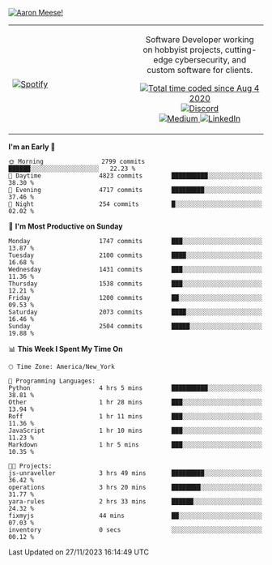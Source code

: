 [![Aaron Meese!](https://user-images.githubusercontent.com/17814535/88975338-a2aabf00-d27f-11ea-963f-8a19608716b4.png)](https://github.com/ajmeese7/readme-ascii "README ASCII")

<!-- Modified from project here: https://github.com/novatorem/novatorem -->
<table width="100%">
  <tr>
  <td width="50%">

&nbsp; <br> [![Spotify](https://ajmeese7.vercel.app/api/spotify)](https://open.spotify.com/user/ajmeese)

  </td>
  <td width="50%">
    <p align="center">
    Software Developer working on hobbyist projects, cutting-edge cybersecurity, and custom software for clients.
    </p>
    <p align="center">
      <a href="https://wakatime.com/@f726891d-3b02-46cd-9b60-e8c59f9e2b14">
        <img src="https://wakatime.com/badge/user/f726891d-3b02-46cd-9b60-e8c59f9e2b14.svg" alt="Total time coded since Aug 4 2020" title="WakaTime" />
      </a>
      <a href="http://link.aaronmeese.com/discord">
        <img src="https://img.shields.io/badge/discord-ajmeese7%234835-369?style=flat-square&logo=discord&logoColor=white&color=purple" alt="Discord" title="Discord">
      </a>
      <br />
      <a href="https://link.aaronmeese.com/medium">
        <img src="https://img.shields.io/badge/medium-ajmeese7-1DB954?style=flat-square&logo=medium&logoColor=white" alt="Medium" title="Medium">
      </a>
      <a href="https://link.aaronmeese.com/linkedin">
        <img src="https://img.shields.io/badge/linkedIn-aaronmeese-1DB954?style=flat-square&logo=linkedin&logoColor=white&color=blue" alt="LinkedIn" title="LinkedIn">
      </a>
    </p>
  </td>

</table>

[//]: <> (The `&nbsp;` is to have Aphelion take up more space)

<!--START_SECTION:waka-->
**I'm an Early 🐤** 

```text
🌞 Morning                2799 commits        ██████░░░░░░░░░░░░░░░░░░░   22.23 % 
🌆 Daytime                4823 commits        ██████████░░░░░░░░░░░░░░░   38.30 % 
🌃 Evening                4717 commits        █████████░░░░░░░░░░░░░░░░   37.46 % 
🌙 Night                  254 commits         █░░░░░░░░░░░░░░░░░░░░░░░░   02.02 % 
```
📅 **I'm Most Productive on Sunday** 

```text
Monday                   1747 commits        ███░░░░░░░░░░░░░░░░░░░░░░   13.87 % 
Tuesday                  2100 commits        ████░░░░░░░░░░░░░░░░░░░░░   16.68 % 
Wednesday                1431 commits        ███░░░░░░░░░░░░░░░░░░░░░░   11.36 % 
Thursday                 1538 commits        ███░░░░░░░░░░░░░░░░░░░░░░   12.21 % 
Friday                   1200 commits        ██░░░░░░░░░░░░░░░░░░░░░░░   09.53 % 
Saturday                 2073 commits        ████░░░░░░░░░░░░░░░░░░░░░   16.46 % 
Sunday                   2504 commits        █████░░░░░░░░░░░░░░░░░░░░   19.88 % 
```


📊 **This Week I Spent My Time On** 

```text
🕑︎ Time Zone: America/New_York

💬 Programming Languages: 
Python                   4 hrs 5 mins        ██████████░░░░░░░░░░░░░░░   38.81 % 
Other                    1 hr 28 mins        ███░░░░░░░░░░░░░░░░░░░░░░   13.94 % 
Roff                     1 hr 11 mins        ███░░░░░░░░░░░░░░░░░░░░░░   11.36 % 
JavaScript               1 hr 10 mins        ███░░░░░░░░░░░░░░░░░░░░░░   11.23 % 
Markdown                 1 hr 5 mins         ███░░░░░░░░░░░░░░░░░░░░░░   10.35 % 

🐱‍💻 Projects: 
js-unraveller            3 hrs 49 mins       █████████░░░░░░░░░░░░░░░░   36.42 % 
operations               3 hrs 20 mins       ████████░░░░░░░░░░░░░░░░░   31.77 % 
yara-rules               2 hrs 33 mins       ██████░░░░░░░░░░░░░░░░░░░   24.32 % 
fixmyjs                  44 mins             ██░░░░░░░░░░░░░░░░░░░░░░░   07.03 % 
inventory                0 secs              ░░░░░░░░░░░░░░░░░░░░░░░░░   00.12 % 
```


 Last Updated on 27/11/2023 16:14:49 UTC
<!--END_SECTION:waka-->
